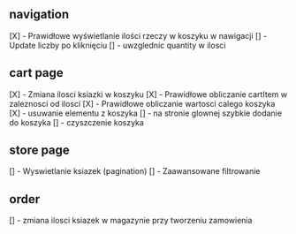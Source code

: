 ## navigation

[X] - Prawidłowe wyświetlanie ilości rzeczy w koszyku w nawigacji
[] - Update liczby po kliknięciu
[] - uwzglednic quantity w ilosci

## cart page

[X] - Zmiana ilosci ksiazki w koszyku
[X] - Prawidłowe obliczanie cartItem w zaleznosci od ilosci
[X] - Prawidłowe obliczanie wartosci calego koszyka
[X] - usuwanie elementu z koszyka
[] - na stronie glownej szybkie dodanie do koszyka
[] - czyszczenie koszyka

## store page

[] - Wyswietlanie ksiazek (pagination)
[] - Zaawansowane filtrowanie

## order

[] - zmiana ilosci ksiazek w magazynie przy tworzeniu zamowienia
